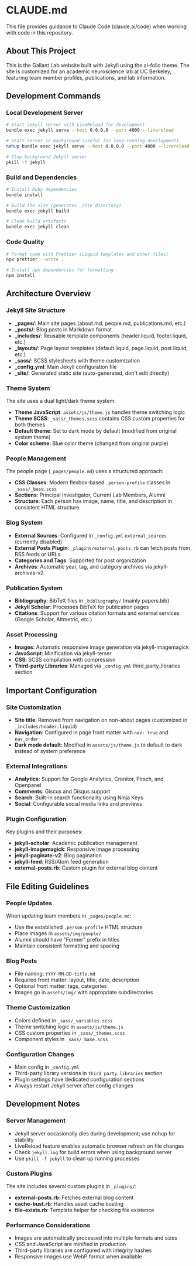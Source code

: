 # CLAUDE.md

This file provides guidance to Claude Code (claude.ai/code) when working with code in this repository.

## About This Project

This is the Gallant Lab website built with Jekyll using the al-folio theme. The site is customized for an academic neuroscience lab at UC Berkeley, featuring team member profiles, publications, and lab information.

## Development Commands

### Local Development Server
```bash
# Start Jekyll server with LiveReload for development
bundle exec jekyll serve --host 0.0.0.0 --port 4000 --livereload

# Start server in background (useful for long-running development)
nohup bundle exec jekyll serve --host 0.0.0.0 --port 4000 --livereload > jekyll.log 2>&1 &

# Stop background Jekyll server
pkill -f jekyll
```

### Build and Dependencies
```bash
# Install Ruby dependencies
bundle install

# Build the site (generates _site directory)
bundle exec jekyll build

# Clean build artifacts
bundle exec jekyll clean
```

### Code Quality
```bash
# Format code with Prettier (Liquid templates and other files)
npx prettier --write .

# Install npm dependencies for formatting
npm install
```

## Architecture Overview

### Jekyll Site Structure
- **_pages/**: Main site pages (about.md, people.md, publications.md, etc.)
- **_posts/**: Blog posts in Markdown format
- **_includes/**: Reusable template components (header.liquid, footer.liquid, etc.)
- **_layouts/**: Page layout templates (default.liquid, page.liquid, post.liquid, etc.)
- **_sass/**: SCSS stylesheets with theme customization
- **_config.yml**: Main Jekyll configuration file
- **_site/**: Generated static site (auto-generated, don't edit directly)

### Theme System
The site uses a dual light/dark theme system:
- **Theme JavaScript**: `assets/js/theme.js` handles theme switching logic
- **Theme SCSS**: `_sass/_themes.scss` contains CSS custom properties for both themes
- **Default theme**: Set to dark mode by default (modified from original system theme)
- **Color scheme**: Blue color theme (changed from original purple)

### People Management
The people page (`_pages/people.md`) uses a structured approach:
- **CSS Classes**: Modern flexbox-based `.person-profile` classes in `_sass/_base.scss`
- **Sections**: Principal Investigator, Current Lab Members, Alumni
- **Structure**: Each person has image, name, title, and description in consistent HTML structure

### Blog System
- **External Sources**: Configured in `_config.yml` `external_sources` (currently disabled)
- **External Posts Plugin**: `_plugins/external-posts.rb` can fetch posts from RSS feeds or URLs
- **Categories and Tags**: Supported for post organization
- **Archives**: Automatic year, tag, and category archives via jekyll-archives-v2

### Publication System
- **Bibliography**: BibTeX files in `_bibliography/` (mainly papers.bib)
- **Jekyll Scholar**: Processes BibTeX for publication pages
- **Citations**: Support for various citation formats and external services (Google Scholar, Altmetric, etc.)

### Asset Processing
- **Images**: Automatic responsive image generation via jekyll-imagemagick
- **JavaScript**: Minification via jekyll-terser
- **CSS**: SCSS compilation with compression
- **Third-party Libraries**: Managed via `_config.yml` third_party_libraries section

## Important Configuration

### Site Customization
- **Site title**: Removed from navigation on non-about pages (customized in `_includes/header.liquid`)
- **Navigation**: Configured in page front matter with `nav: true` and `nav_order`
- **Dark mode default**: Modified in `assets/js/theme.js` to default to dark instead of system preference

### External Integrations
- **Analytics**: Support for Google Analytics, Cronitor, Pirsch, and Openpanel
- **Comments**: Giscus and Disqus support
- **Search**: Built-in search functionality using Ninja Keys
- **Social**: Configurable social media links and previews

### Plugin Configuration
Key plugins and their purposes:
- **jekyll-scholar**: Academic publication management
- **jekyll-imagemagick**: Responsive image processing
- **jekyll-paginate-v2**: Blog pagination
- **jekyll-feed**: RSS/Atom feed generation
- **external-posts.rb**: Custom plugin for external blog content

## File Editing Guidelines

### People Updates
When updating team members in `_pages/people.md`:
- Use the established `.person-profile` HTML structure
- Place images in `assets/img/people/`
- Alumni should have "Former" prefix in titles
- Maintain consistent formatting and spacing

### Blog Posts
- File naming: `YYYY-MM-DD-title.md`
- Required front matter: layout, title, date, description
- Optional front matter: tags, categories
- Images go in `assets/img/` with appropriate subdirectories

### Theme Customization
- Colors defined in `_sass/_variables.scss`
- Theme switching logic in `assets/js/theme.js`
- CSS custom properties in `_sass/_themes.scss`
- Component styles in `_sass/_base.scss`

### Configuration Changes
- Main config in `_config.yml`
- Third-party library versions in `third_party_libraries` section
- Plugin settings have dedicated configuration sections
- Always restart Jekyll server after config changes

## Development Notes

### Server Management
- Jekyll server occasionally dies during development; use nohup for stability
- LiveReload feature enables automatic browser refresh on file changes
- Check `jekyll.log` for build errors when using background server
- Use `pkill -f jekyll` to clean up running processes

### Custom Plugins
The site includes several custom plugins in `_plugins/`:
- **external-posts.rb**: Fetches external blog content
- **cache-bust.rb**: Handles asset cache busting
- **file-exists.rb**: Template helper for checking file existence

### Performance Considerations
- Images are automatically processed into multiple formats and sizes
- CSS and JavaScript are minified in production
- Third-party libraries are configured with integrity hashes
- Responsive images use WebP format when available